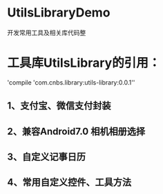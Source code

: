 # UtilsLibraryDemo
开发常用工具及相关库代码整

# 工具库UtilsLibrary的引用：
'compile 'com.cnbs.library:utils-library:0.0.1''

## 1、支付宝、微信支付封装
## 2、兼容Android7.0 相机相册选择
## 3、自定义记事日历
## 4、常用自定义控件、工具方法


